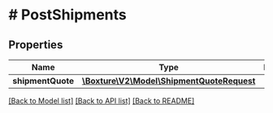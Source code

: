 # # PostShipments

## Properties

Name | Type | Description | Notes
------------ | ------------- | ------------- | -------------
**shipmentQuote** | [**\Boxture\V2\Model\ShipmentQuoteRequest**](ShipmentQuoteRequest.md) |  | 

[[Back to Model list]](../../README.md#documentation-for-models) [[Back to API list]](../../README.md#documentation-for-api-endpoints) [[Back to README]](../../README.md)



